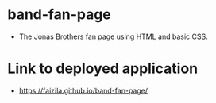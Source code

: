 # band-fan-page

* The Jonas Brothers fan page using HTML and basic CSS.

# Link to deployed application

* https://faizila.github.io/band-fan-page/
